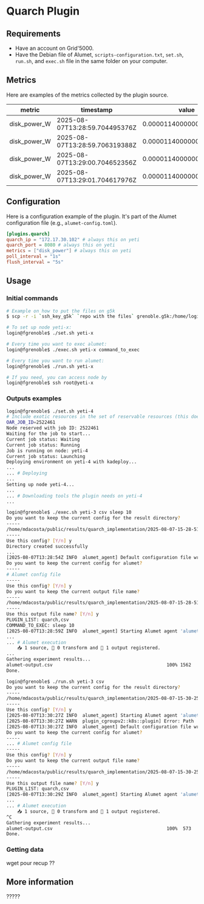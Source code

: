 # Quarch Plugin

## Requirements

- Have an account on Grid'5000.
- Have the Debian file of Alumet, `scripts-configuration.txt`, `set.sh`, `run.sh`, and `exec.sh` file in the same folder on your computer.

## Metrics

Here are examples of the metrics collected by the plugin source.

| metric | timestamp | value | resource_kind | resource_id | consumer_kind | consumer_id | __late_attributes |
| --- | --- | --- | --- | --- | --- | --- | --- |
| disk_power_W | 2025-08-07T13:28:59.704495376Z | 0.000011400000000000001 | local_machine | | local_machine | | |
| disk_power_W | 2025-08-07T13:28:59.706319388Z | 0.000011400000000000001 | local_machine | | local_machine | | |
| disk_power_W | 2025-08-07T13:29:00.704652356Z | 0.000011400000000000001 | local_machine | | local_machine | | |
| disk_power_W | 2025-08-07T13:29:01.704617976Z | 0.000011400000000000001 | local_machine | | local_machine | | |

## Configuration

Here is a configuration example of the plugin. It's part of the Alumet configuration file (e.g., `alumet-config.toml`).

```toml
[plugins.quarch]
quarch_ip = "172.17.30.102" # always this on yeti
quarch_port = 8080 # always this on yeti
metrics = ["disk_power"] # always this on yeti
poll_interval = "1s"
flush_interval = "5s"
```

## Usage

### Initial commands

```bash
# Example on how to put the files on g5k
$ scp -r -i `ssh_key_g5k` `repo with the files` grenoble.g5k:/home/login/

# To set up node yeti-x:
login@fgrenoble$ ./set.sh yeti-x

# Every time you want to exec alumet:
login@fgrenoble$ ./exec.sh yeti-x command_to_exec

# Every time you want to run alumet:
login@fgrenoble$ ./run.sh yeti-x

# If you need, you can access node by
login@fgrenoble$ ssh root@yeti-x
```

### Outputs examples

```bash
login@fgrenoble$ ./set.sh yeti-4
# Include exotic resources in the set of reservable resources (this does NOT exclude non-exotic resources).
OAR_JOB_ID=2522461
Node reserved with job ID: 2522461
Waiting for the job to start...
Current job status: Waiting
Current job status: Running
Job is running on node: yeti-4
Current job status: Launching
Deploying environment on yeti-4 with kadeploy...
...
... # Deploying
...
Setting up node yeti-4...
...
... # Downloading tools the plugin needs on yeti-4
...
```

```bash
login@fgrenoble$ ./exec.sh yeti-3 csv sleep 10
Do you want to keep the current config for the result directory?
-----
/home/mdacosta/public/results/quarch_implementation/2025-08-07-15-28-51
-----
Use this config? [Y/n] y
Directory created successfully
...
[2025-08-07T13:28:54Z INFO  alumet_agent] Default configuration file written to: /etc/alumet/alumet-config.toml
Do you want to keep the current config for alumet?
-----
# Alumet config file
-----
Use this config? [Y/n] y
Do you want to keep the current output file name?
-----
/home/mdacosta/public/results/quarch_implementation/2025-08-07-15-28-51/alumet-output.csv
-----
Use this output file name? [Y/n] y
PLUGIN_LIST: quarch,csv
COMMAND_TO_EXEC: sleep 10
[2025-08-07T13:28:59Z INFO  alumet_agent] Starting Alumet agent 'alumet-agent' v0.8.4-a4c62a2-dirty (2025-08-07T09:45:00.904535984Z, rustc 1.81.0, debug=false)
...
... # Alumet execution
    📥 1 source, 🔀 0 transform and 📝 1 output registered.
...
Gathering experiment results...
alumet-output.csv                                          100% 1562   466.4KB/s   00:00
Done.
```

```bash
login@fgrenoble$ ./run.sh yeti-3 csv
Do you want to keep the current config for the result directory?
-----
/home/mdacosta/public/results/quarch_implementation/2025-08-07-15-30-25
-----
Use this config? [Y/n] y
[2025-08-07T13:30:27Z INFO  alumet_agent] Starting Alumet agent 'alumet-agent' v0.8.4-a4c62a2-dirty (2025-08-07T09:45:00.904535984Z, rustc 1.81.0, debug=false)
[2025-08-07T13:30:27Z WARN  plugin_cgroupv2::k8s::plugin] Error: Path '/sys/fs/cgroup/kubepods.slice/' does not exist.
[2025-08-07T13:30:27Z INFO  alumet_agent] Default configuration file written to: /etc/alumet/alumet-config.toml
Do you want to keep the current config for alumet?
-----
... # Alumet config file
-----
Use this config? [Y/n] y
Do you want to keep the current output file name?
-----
/home/mdacosta/public/results/quarch_implementation/2025-08-07-15-30-25/alumet-output.csv
-----
Use this output file name? [Y/n] y
PLUGIN_LIST: quarch,csv
[2025-08-07T13:30:29Z INFO  alumet_agent] Starting Alumet agent 'alumet-agent' v0.8.4-a4c62a2-dirty (2025-08-07T09:45:00.904535984Z, rustc 1.81.0, debug=false)
...
... # Alumet execution
    📥 1 source, 🔀 0 transform and 📝 1 output registered.
^C
Gathering experiment results...
alumet-output.csv                                          100%  573   226.9KB/s   00:00
Done.
```

### Getting data

wget pour recup ??

## More information

?????
